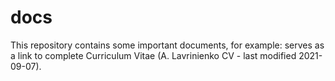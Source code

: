 # docs
This repository contains some important documents, for example: serves as a link to complete Curriculum Vitae (A. Lavrinienko CV - last modified 2021-09-07).
